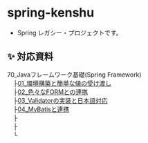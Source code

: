 # spring-kenshu
* Spring レガシー・プロジェクトです。<br>
## ✨ 対応資料
70_Javaフレームワーク基礎(Spring Framework)<br>
　├[01_環境構築と簡単な値の受け渡し](https://docs.google.com/document/d/1wrh8Jckds01dce0sDAMu_PhIYHgOPv5lCxy4pQqtq8g/edit?usp=sharing)<br>
　├[02_色々なFORMとの連携](https://docs.google.com/document/d/13OAy2R50DMMIY-k_X3BWErLp621eOixJwG9PDF2JyI8/edit?usp=sharing)<br>
　├[03_Validatorの実装と日本語対応](https://docs.google.com/document/d/1-pnDYhZWmnGMpNlaohM6HRtG3ZvdiGISk9-3azi7rys/edit?usp=sharing)<br>
　├[04_MyBatisと連携](https://docs.google.com/document/d/1uew8Jc-WhoqSSAr19No6hnystl7gKxkh-czRED2q3f4/edit?usp=sharing)<br>
　├[]()<br>
　├[]()<br>
　└[]()<br>
